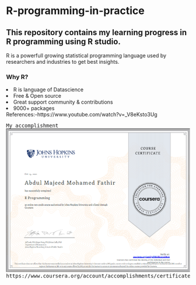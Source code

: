 # R-programming-in-practice
## This repository contains my learning progress in R programming using R studio.
R is a powerfull growing statistical programming language used by researchers and industries to get best insights.
### Why R?
<li>R is language of Datascience</li>
<li>Free & Open source</li>
<li>Great support community & contributions</li>
<li>9000+ packages</li>
References:-https://www.youtube.com/watch?v=_V8eKsto3Ug


<pre>
My accomplishment
<img src="https://github.com/FathirAMM/R-programming-in-practice/blob/main/certificate.png" />
https://www.coursera.org/account/accomplishments/certificate/PWVRULESDWLA
<pre>

